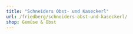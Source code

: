 ```yaml
---
title: "Schneiders Obst- und Kaseckerl"
url: /friedberg/schneiders-obst-und-kaseckerl/
shop: Gemüse & Obst
---
```

